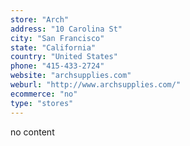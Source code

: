 ```yaml
---
store: "Arch"
address: "10 Carolina St"
city: "San Francisco"
state: "California"
country: "United States"
phone: "415-433-2724"
website: "archsupplies.com"
weburl: "http://www.archsupplies.com/"
ecommerce: "no"
type: "stores"
---
```


no content